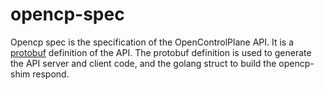 # opencp-spec
Opencp spec is the specification of the OpenControlPlane API. It is a [protobuf](https://developers.google.com/protocol-buffers/) definition of the API. The protobuf definition is used to generate the API server and client code, and the golang struct to build the opencp-shim respond.
